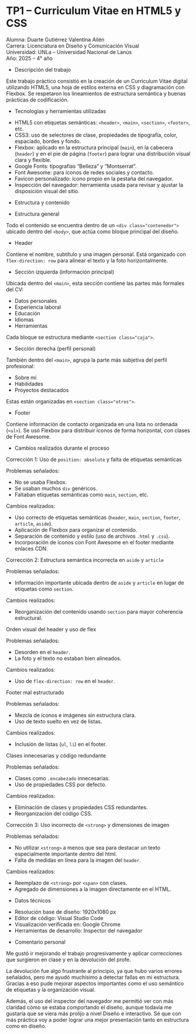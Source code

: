 # TP1 – Curriculum Vitae en HTML5 y CSS

Alumna: Duarte Gutiérrez Valentina Ailén  
Carrera: Licenciatura en Diseño y Comunicación Visual  
Universidad: UNLa – Universidad Nacional de Lanús  
Año: 2025 – 4° año


* Descripción del trabajo 

Este trabajo práctico consistió en la creación de un Curriculum Vitae digital utilizando HTML5, una hoja de estilos externa en CSS y diagramación con Flexbox. Se respetaron los lineamientos de estructura semántica y buenas prácticas de codificación.


* Tecnologías y herramientas utilizadas

- HTML5 con etiquetas semánticas: `<header>`, `<main>`, `<section>`, `<footer>`, etc.
- CSS3: uso de selectores de clase, propiedades de tipografía, color, espaciado, bordes y fondo.
- Flexbox: aplicado en la estructura principal (`main`), en la cabecera (`header`) y en el pie de página (`footer`) para lograr una distribución visual clara y flexible.
- Google Fonts: tipografías “Belleza” y “Montserrat”.
- Font Awesome: para íconos de redes sociales y contacto.
- Favicon personalizado: ícono propio en la pestaña del navegador.
- Inspección del navegador: herramienta usada para revisar y ajustar la disposición visual del sitio.


* Estructura y contenido 

* Estructura general

Todo el contenido se encuentra dentro de un `<div class="contenedor">` ubicado dentro del `<body>`, que actúa como bloque principal del diseño.

* Header

Contiene el nombre, subtítulo y una imagen personal. Está organizado con `flex-direction: row` para alinear el texto y la foto horizontalmente.

* Sección izquierda (información principal)

Ubicada dentro del `<main>`, esta sección contiene las partes más formales del CV:

- Datos personales
- Experiencia laboral
- Educación
- Idiomas
- Herramientas

Cada bloque se estructura mediante `<section class="caja">`.

* Sección derecha (perfil personal)

También dentro del `<main>`, agrupa la parte más subjetiva del perfil profesional:

- Sobre mí
- Habilidades
- Proyectos destacados

Estas están organizadas en `<section class="otros">`.

* Footer

Contiene información de contacto organizada en una lista no ordenada (`<ul>`). Se usó Flexbox para distribuir íconos de forma horizontal, con clases de Font Awesome.


* Cambios realizados durante el proceso

Corrección 1: Uso de `position: absolute` y falta de etiquetas semánticas

Problemas señalados:

- No se usaba Flexbox.
- Se usaban muchos `div` genéricos.
- Faltaban etiquetas semánticas como `main`, `section`, etc.

Cambios realizados:

- Uso correcto de etiquetas semánticas (`header`, `main`, `section`, `footer`, `article`, `aside`).
- Aplicación de Flexbox para organizar el contenido.
- Separación de contenido y estilo (uso de archivos `.html` y `.css`).
- Incorporación de íconos con Font Awesome en el footer mediante enlaces CDN.

Corrección 2: Estructura semántica incorrecta en `aside` y `article`

Problemas señalados:

- Información importante ubicada dentro de `aside` y `article` en lugar de etiquetas como `section`.

Cambios realizados:

- Reorganización del contenido usando `section` para mayor coherencia estructural.

 Orden visual del header y uso de flex

Problemas señalados:

- Desorden en el `header`.
- La foto y el texto no estaban bien alineados.

Cambios realizados:

- Uso de `flex-direction: row` en el `header`.

Footer mal estructurado

Problemas señalados:

- Mezcla de íconos e imágenes sin estructura clara.
- Uso de texto suelto en vez de listas.

Cambios realizados:

- Inclusión de listas (`ul`, `li`) en el footer.

Clases innecesarias y código redundante

Problemas señalados:

- Clases como `.encabezado` innecesarias.
- Uso de propiedades CSS por defecto.

Cambios realizados:

- Eliminación de clases y propiedades CSS redundantes.
- Reorganización del código CSS.

Corrección 3: Uso incorrecto de `<strong>` y dimensiones de imagen

Problemas señalados:

- No utilizar `<strong>` a menos que sea para destacar un texto especialmente importante dentro del html.  
- Falta de medidas en línea para la imagen del `header`.

Cambios realizados:

- Reemplazo de `<strong>` por `<span>` con clases.
- Agregado de dimensiones a la imagen directamente en el HTML.


* Datos técnicos

- Resolución base de diseño: 1920x1080 px
- Editor de código: Visual Studio Code
- Visualización verificada en: Google Chrome
- Herramientas de desarrollo: Inspector del navegador 



* Comentario personal

Me gustó ir mejorando el trabajo progresivamente y aplicar correcciones que surgieron en clase y en la devolución del profe. 

La devolución fue algo frustrante al principio, ya que hubo varios errores señalados, pero me ayudó muchísimo a detectar fallas en mi estructura. Gracias a eso pude mejorar aspectos importantes como el uso semántico de etiquetas y la organización visual.

Además, el uso del inspector del navegador me permitió ver con más claridad cómo se estaba comportando el diseño, aunque todavía me gustaría que se viera más prolijo a nivel Diseño e interactivo. Sé que con más práctica voy a poder lograr una mejor presentación tanto en estructura como en diseño.
